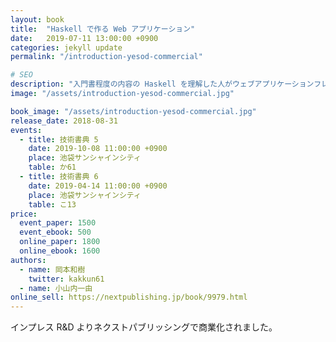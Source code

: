 ```yaml
---
layout: book
title:  "Haskell で作る Web アプリケーション"
date:   2019-07-11 13:00:00 +0900
categories: jekyll update
permalink: "/introduction-yesod-commercial"

# SEO
description: "入門書程度の内容の Haskell を理解した人がウェブアプリケーションフレームワーク Yesod を使うときに手助けになるような内容です。"
image: "/assets/introduction-yesod-commercial.jpg"

book_image: "/assets/introduction-yesod-commercial.jpg"
release_date: 2018-08-31
events: 
  - title: 技術書典 5
    date: 2019-10-08 11:00:00 +0900
    place: 池袋サンシャインシティ
    table: か61
  - title: 技術書典 6
    date: 2019-04-14 11:00:00 +0900
    place: 池袋サンシャインシティ
    table: こ13
price:
  event_paper: 1500
  event_ebook: 500
  online_paper: 1800
  online_ebook: 1600
authors: 
  - name: 岡本和樹
    twitter: kakkun61
  - name: 小山内一由
online_sell: https://nextpublishing.jp/book/9979.html
---
```

インプレス R&D よりネクストパブリッシングで商業化されました。
